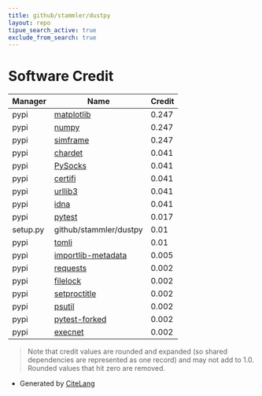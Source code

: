```yaml
---
title: github/stammler/dustpy
layout: repo
tipue_search_active: true
exclude_from_search: true
---
```

# Software Credit

|Manager|Name|Credit|
|-------|----|------|
|pypi|[matplotlib](https://matplotlib.org)|0.247|
|pypi|[numpy](https://www.numpy.org)|0.247|
|pypi|[simframe](https://github.com/stammler/simframe)|0.247|
|pypi|[chardet](https://github.com/chardet/chardet)|0.041|
|pypi|[PySocks](https://github.com/Anorov/PySocks)|0.041|
|pypi|[certifi](https://certifiio.readthedocs.io/en/latest/)|0.041|
|pypi|[urllib3](https://urllib3.readthedocs.io/)|0.041|
|pypi|[idna](https://github.com/kjd/idna)|0.041|
|pypi|[pytest](https://docs.pytest.org/en/latest/)|0.017|
|setup.py|github/stammler/dustpy|0.01|
|pypi|[tomli](https://pypi.org/project/tomli)|0.01|
|pypi|[importlib-metadata](https://pypi.org/project/importlib-metadata)|0.005|
|pypi|[requests](https://requests.readthedocs.io)|0.002|
|pypi|[filelock](https://pypi.org/project/filelock)|0.002|
|pypi|[setproctitle](https://pypi.org/project/setproctitle)|0.002|
|pypi|[psutil](https://pypi.org/project/psutil)|0.002|
|pypi|[pytest-forked](https://pypi.org/project/pytest-forked)|0.002|
|pypi|[execnet](https://pypi.org/project/execnet)|0.002|


> Note that credit values are rounded and expanded (so shared dependencies are represented as one record) and may not add to 1.0. Rounded values that hit zero are removed.


- Generated by [CiteLang](https://github.com/vsoch/citelang)
